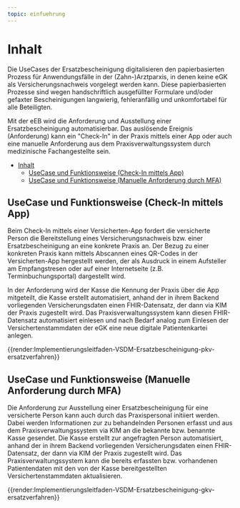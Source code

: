 ```yaml
---
topic: einfuehrung
---
```

# Inhalt

Die UseCases der Ersatzbescheinigung digitalisieren den papierbasierten Prozess für Anwendungsfälle in der (Zahn-)Arztparxis, in denen keine eGK als Versicherungsnachweis vorgelegt werden kann. Diese papierbasierten Prozesse sind wegen handschriftlich ausgefüllter Formulare und/oder gefaxter Bescheinigungen langwierig, fehleranfällig und unkomfortabel für alle Beteiligten.

Mit der eEB wird die Anforderung und Ausstellung einer Ersatzbescheinigung automatisierbar. Das auslösende Ereignis (Anforderung) kann ein "Check-In" in der Praxis mittels einer App oder auch eine manuelle Anforderung aus dem Praxisverwaltungssystem durch medizinische Fachangestellte sein.

- [Inhalt](#inhalt)
  - [UseCase und Funktionsweise (Check-In mittels App)](#usecase-und-funktionsweise-check-in-mittels-app)
  - [UseCase und Funktionsweise (Manuelle Anforderung durch MFA)](#usecase-und-funktionsweise-manuelle-anforderung-durch-mfa)

## UseCase und Funktionsweise (Check-In mittels App)

Beim Check-In mittels einer Versicherten-App fordert die versicherte Person die Bereitstellung eines Versicherungsnachweis bzw. einer Ersatzbescheinigung an eine konkrete Praxis an. Der Bezug zu einer konkreten Praxis kann mittels Abscannen eines QR-Codes in der Versicherten-App hergestellt werden, der als Ausdruck in einem Aufsteller am Empfangstresen oder auf einer Internetseite (z.B. Terminbuchungsportal) dargestellt wird.

In der Anforderung wird der Kasse die Kennung der Praxis über die App mitgeteilt, die Kasse erstellt automatisiert, anhand der in ihrem Backend vorliegenden Versicherungsdaten einen FHIR-Datensatz, der dann via KIM der Praxis zugestellt wird. Das Praxisverwaltungssystem kann diesen FHIR-Datensatz automatisiert einlesen und nach Bedarf analog zum Einlesen der Versichertenstammdaten der eGK eine neue digitale Patientenkartei anlegen.

{{render:Implementierungsleitfaden-VSDM-Ersatzbescheinigung-pkv-ersatzverfahren}}

## UseCase und Funktionsweise (Manuelle Anforderung durch MFA)

Die Anforderung zur Ausstellung einer Ersatzbescheinigung für eine versicherte Person kann auch durch das Praxispersonal initiiert werden. Dabei werden Informationen zur zu behandelnden Personen erfasst und aus dem Praxisverwaltungssystem via KIM an die bekannte bzw. benannte Kasse gesendet. Die Kasse erstellt zur angefragten Person automatisiert, anhand der in ihrem Backend vorliegenden Versicherungsdaten einen FHIR-Datensatz, der dann via KIM der Praxis zugestellt wird. Das Praxisverwaltungssystem kann die bereits erfassten bzw. vorhandenen Patientendaten mit den von der Kasse bereitgestellten Versichertenstammdaten aktualisieren.

{{render:Implementierungsleitfaden-VSDM-Ersatzbescheinigung-gkv-ersatzverfahren}}
